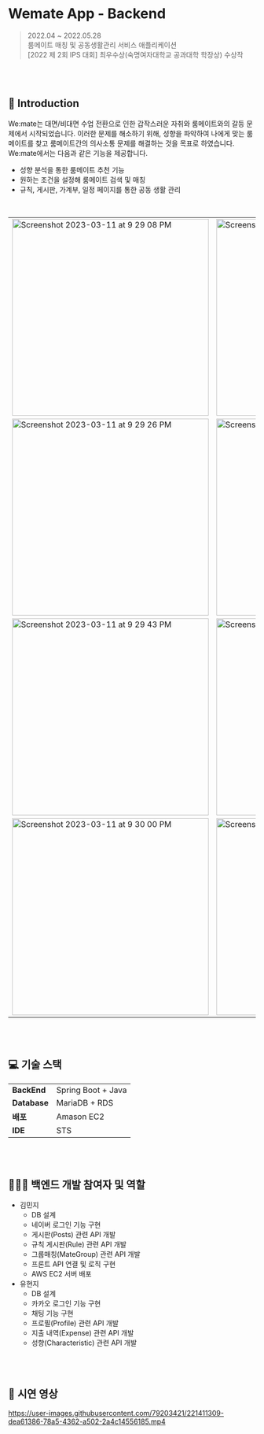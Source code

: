 # Wemate App - Backend
> 2022.04 ~ 2022.05.28 <br>
룸메이트 매칭 및 공동생활관리 서비스 애플리케이션<br>
[2022 제 2회 IPS 대회] 최우수상(숙명여자대학교 공과대학 학장상) 수상작

<br><br>
## 📌 Introduction
We:mate는 대면/비대면 수업 전환으로 인한 갑작스러운 자취와 룸메이트와의 갈등 문제에서 시작되었습니다. 
이러한 문제를 해소하기 위해, 성향을 파악하여 나에게 맞는 룸메이트를 찾고 룸메이트간의 의사소통 문제를 해결하는 것을 목표로 하였습니다. We:mate에서는 다음과 같은 기능을 제공합니다.

- 성향 분석을 통한 룸메이트 추천 기능
- 원하는 조건을 설정해 룸메이트 검색 및 매칭
- 규칙, 게시판, 가계부, 일정 페이지를 통한 공동 생활 관리

<br>
<table>
  <tr>
    <td><img width="400" alt="Screenshot 2023-03-11 at 9 29 08 PM" src="https://user-images.githubusercontent.com/79203421/224493904-2d937a1d-05df-4f6a-805e-37e38031fab9.png"></td>
    <td><img width="400" alt="Screenshot 2023-03-11 at 9 29 18 PM" src="https://user-images.githubusercontent.com/79203421/224493920-30fdf1cd-5286-458a-be6b-c5d00bd8cc6a.png"></td>
  </tr>
  <tr>
    <td><img width="400" alt="Screenshot 2023-03-11 at 9 29 26 PM" src="https://user-images.githubusercontent.com/79203421/224493918-9b2aea3b-8133-426b-b561-e57916e1698a.png"></td>
    <td><img width="400" alt="Screenshot 2023-03-11 at 9 29 35 PM" src="https://user-images.githubusercontent.com/79203421/224493916-d48248d6-4d0c-45c4-8417-30e026ed6e7a.png"></td>
  </tr>
  <tr>
    <td><img width="400" alt="Screenshot 2023-03-11 at 9 29 43 PM" src="https://user-images.githubusercontent.com/79203421/224493913-54421c31-9c05-4aa0-ab1a-0c609167cd15.png"></td>
    <td><img width="400" alt="Screenshot 2023-03-11 at 9 29 51 PM" src="https://user-images.githubusercontent.com/79203421/224493912-3e39797d-3cda-4465-8615-38e76d4ff7e2.png"></td>
  </tr>
  <tr>
    <td><img width="400" alt="Screenshot 2023-03-11 at 9 30 00 PM" src="https://user-images.githubusercontent.com/79203421/224493911-ca48b603-64d6-413c-ae32-b51ced8e5218.png"></td>
    <td><img width="400" alt="Screenshot 2023-03-11 at 9 30 09 PM" src="https://user-images.githubusercontent.com/79203421/224493909-4c89183c-15f5-40f6-8158-78641b05b1ea.png"></td>
    
  </tr>
</table>
  

<br><br>
## 💻 기술 스택
<table class="tg">
<tbody>
  <tr>
    <td><b>BackEnd</b></td>
        <td>
          Spring Boot + Java
        </td>
  </tr>
  <tr>
    <td><b>Database</b></td>
       <td>
         MariaDB + RDS
       </td>
  </tr>
  <tr>
  <tr>
    <td><b>배포</b></td>
       <td>
         Amason EC2
       </td>
  </tr>
  <tr>
    <td><b>IDE</b></td>
      <td>
        STS
      </td>
  </tr>
</tbody>
</table>
<br><br>

## 🙋🏻‍♀️ 백엔드 개발 참여자 및 역할 
- 김민지
  - DB 설계
  - 네이버 로그인 기능 구현
  - 게시판(Posts) 관련 API 개발
  - 규칙 게시판(Rule) 관련 API 개발
  - 그룹매칭(MateGroup) 관련 API 개발
  - 프론트 API 연결 및 로직 구현
  - AWS EC2 서버 배포
- 유현지
  - DB 설계
  - 카카오 로그인 기능 구현
  - 채팅 기능 구현
  - 프로필(Profile) 관련 API 개발
  - 지출 내역(Expense) 관련 API 개발
  - 성향(Characteristic) 관련 API 개발
 

<br><br>
## 🎥 시연 영상

https://user-images.githubusercontent.com/79203421/221411309-dea61386-78a5-4362-a502-2a4c14556185.mp4

